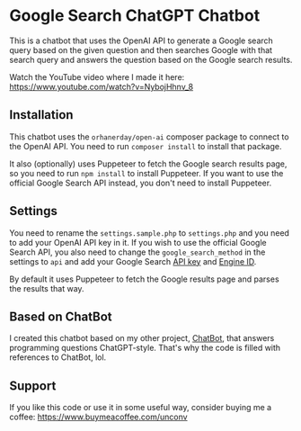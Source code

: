 # Google Search ChatGPT Chatbot

This is a chatbot that uses the OpenAI API to generate a Google search query based on the given question and then searches Google with that search query and answers the question based on the Google search results.

Watch the YouTube video where I made it here: https://www.youtube.com/watch?v=NybojHhnv_8

## Installation

This chatbot uses the `orhanerday/open-ai` composer package to connect to the OpenAI API. You need to run `composer install` to install that package.

It also (optionally) uses Puppeteer to fetch the Google search results page, so you need to run `npm install` to install Puppeteer. If you want to use the official Google Search API instead, you don't need to install Puppeteer.

## Settings

You need to rename the `settings.sample.php` to `settings.php` and you need to add your OpenAI API key in it. If you wish to use the official Google Search API, you also need to change the `google_search_method` in the settings to `api` and add your Google Search [API key](https://developers.google.com/custom-search/v1/overview) and [Engine ID](https://programmablesearchengine.google.com/controlpanel/create).

By default it uses Puppeteer to fetch the Google results page and parses the results that way.

## Based on ChatBot

I created this chatbot based on my other project, [ChatBot](https://github.com/unconv/chat-AMCC), that answers programming questions ChatGPT-style. That's why the code is filled with references to ChatBot, lol.

## Support

If you like this code or use it in some useful way, consider buying me a coffee: https://www.buymeacoffee.com/unconv

